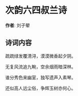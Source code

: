 # 次韵六四叔兰诗

**作者**: 刘子翚

## 诗词内容

疏疏绿发覆清浔，漠漠微香起夕阴。

无复风流追九畹，空余烟雨暗深林。

谁分秀色来幽室，独写遗声入素琴。

还似高人远尘俗，争辉玉树亦何心。

